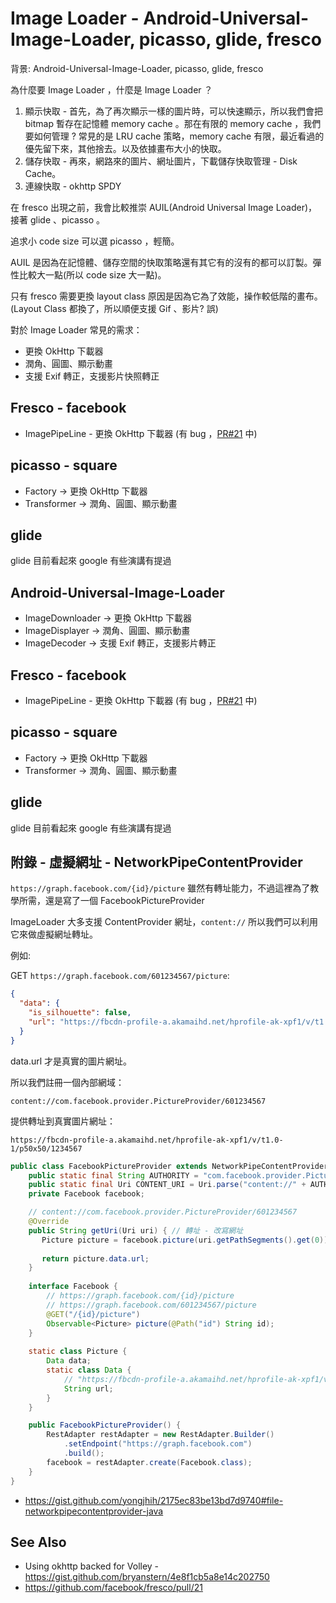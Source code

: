 # Image Loader - Android-Universal-Image-Loader, picasso, glide, fresco

背景: Android-Universal-Image-Loader, picasso, glide, fresco

為什麼要 Image Loader ，什麼是 Image Loader ？

1. 顯示快取 - 首先，為了再次顯示一樣的圖片時，可以快速顯示，所以我們會把 bitmap 暫存在記憶體 memory cache 。那在有限的 memory cache ，我們要如何管理 ? 常見的是 LRU cache 策略，memory cache 有限，最近看過的優先留下來，其他捨去。以及依據畫布大小的快取。
2. 儲存快取 - 再來，網路來的圖片、網址圖片，下載儲存快取管理 - Disk Cache。
3. 連線快取 - okhttp SPDY

在 fresco 出現之前，我會比較推崇 AUIL(Android Universal Image Loader)，接著 glide 、picasso 。

追求小 code size 可以選 picasso ，輕簡。

AUIL 是因為在記憶體、儲存空間的快取策略還有其它有的沒有的都可以訂製。彈性比較大一點(所以 code size 大一點)。

只有 fresco 需要更換 layout class 原因是因為它為了效能，操作較低階的畫布。(Layout Class 都換了，所以順便支援 Gif 、影片? 誤)

對於 Image Loader 常見的需求：

* 更換 OkHttp 下載器
* 潤角、圓圖、顯示動畫
* 支援 Exif 轉正，支援影片快照轉正

## Fresco - facebook

* ImagePipeLine - 更換 OkHttp 下載器 (有 bug ，[PR#21](https://github.com/facebook/fresco/pull/21) 中)

## picasso - square

* Factory -> 更換 OkHttp 下載器
* Transformer -> 潤角、圓圖、顯示動畫

## glide

glide 目前看起來 google 有些演講有提過


## Android-Universal-Image-Loader

* ImageDownloader -> 更換 OkHttp 下載器
* ImageDisplayer -> 潤角、圓圖、顯示動畫
* ImageDecoder -> 支援 Exif 轉正，支援影片轉正

## Fresco - facebook

* ImagePipeLine - 更換 OkHttp 下載器 (有 bug ，[PR#21](https://github.com/facebook/fresco/pull/21) 中)

## picasso - square

* Factory -> 更換 OkHttp 下載器
* Transformer -> 潤角、圓圖、顯示動畫

## glide

glide 目前看起來 google 有些演講有提過


## 附錄 - 虛擬網址 - NetworkPipeContentProvider

`https://graph.facebook.com/{id}/picture` 雖然有轉址能力，不過這裡為了教學所需，還是寫了一個 FacebookPictureProvider

ImageLoader 大多支援 ContentProvider 網址，`content://` 所以我們可以利用它來做虛擬網址轉址。

例如:

GET `https://graph.facebook.com/601234567/picture`:

```json
{
  "data": {
    "is_silhouette": false, 
    "url": "https://fbcdn-profile-a.akamaihd.net/hprofile-ak-xpf1/v/t1.0-1/p50x50/1234567"
  }
}
```

data.url 才是真實的圖片網址。

所以我們註冊一個內部網域： 

`content://com.facebook.provider.PictureProvider/601234567`

提供轉址到真實圖片網址：

`https://fbcdn-profile-a.akamaihd.net/hprofile-ak-xpf1/v/t1.0-1/p50x50/1234567`

```java
public class FacebookPictureProvider extends NetworkPipeContentProvider {
    public static final String AUTHORITY = "com.facebook.provider.PictureProvider";
    public static final Uri CONTENT_URI = Uri.parse("content://" + AUTHORITY + "/");
    private Facebook facebook;

    // content://com.facebook.provider.PictureProvider/601234567
    @Override
    public String getUri(Uri uri) { // 轉址 - 改寫網址
       Picture picture = facebook.picture(uri.getPathSegments().get(0)).toBlocking().first();
       
       return picture.data.url;
    }
    
    interface Facebook {
        // https://graph.facebook.com/{id}/picture
        // https://graph.facebook.com/601234567/picture
        @GET("/{id}/picture")
        Observable<Picture> picture(@Path("id") String id);
    }
    
    static class Picture {
        Data data;
        static class Data {
            // "https://fbcdn-profile-a.akamaihd.net/hprofile-ak-xpf1/v/t1.0-1/p50x50/1234567"
            String url; 
        }
    }

    public FacebookPictureProvider() {
        RestAdapter restAdapter = new RestAdapter.Builder()
            .setEndpoint("https://graph.facebook.com")
            .build();
        facebook = restAdapter.create(Facebook.class);
    }
}
```


* https://gist.github.com/yongjhih/2175ec83be13bd7d9740#file-networkpipecontentprovider-java

## See Also

* Using okhttp backed for Volley - https://gist.github.com/bryanstern/4e8f1cb5a8e14c202750
* https://github.com/facebook/fresco/pull/21